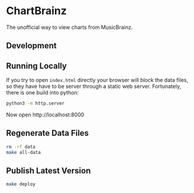 ChartBrainz
===========

The unofficial way to view charts from MusicBrainz.

Development
-----------

## Running Locally

If you try to open `index.html` directly your browser will block the data files,
so they have have to be server through a static web server. Fortunately, there
is one build into python:

```sh
python3 -m http.server
```

Now open http://localhost:8000

## Regenerate Data Files

```sh
rm -rf data
make all-data
```

## Publish Latest Version

```sh
make deploy
```
